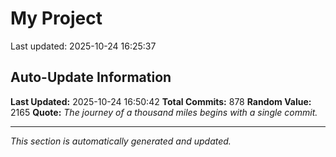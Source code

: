 # My Project


Last updated: 2025-10-24 16:25:37





















































































































































































































































































































































































































































































































































































































































































































































































































































































































































































































































































































































































































































































































## Auto-Update Information

**Last Updated:** 2025-10-24 16:50:42
**Total Commits:** 878
**Random Value:** 2165
**Quote:** _The journey of a thousand miles begins with a single commit._

---
_This section is automatically generated and updated._